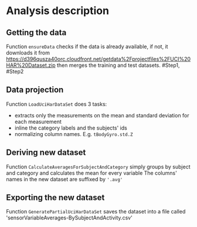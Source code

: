 # Analysis description

## Getting the data
Function `ensureData` checks if the data is already available, if not, it downloads it from https://d396qusza40orc.cloudfront.net/getdata%2Fprojectfiles%2FUCI%20HAR%20Dataset.zip
then merges the training and test datasets. #Step1, #Step2

## Data projection
Function `LoadUciHarDataSet` does 3 tasks:
* extracts only the measurements on the mean and standard deviation for each measurement
* inline the category labels and the subjects' ids
* normalizing column names. E.g. `tBodyGyro.std.Z`

## Deriving new dataset
Function `CalculateAveragesForSubjectAndCategory` simply groups by subject and category and calculates the mean for every variable
The columns' names in the new dataset are suffixed by `'.avg'`

## Exporting the new dataset
Function `GeneratePartialUciHarDataSet` saves the dataset into a file called 'sensorVariableAverages-BySubjectAndActivity.csv'
